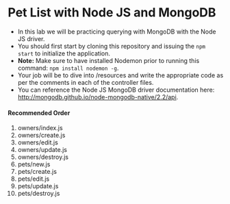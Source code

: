 # Pet List with Node JS and MongoDB

- In this lab we will be practicing querying with MongoDB with the Node JS driver.
- You should first start by cloning this repository and issuing the `npm start` to initialize the application.
- **Note:** Make sure to have installed Nodemon prior to running this command: `npm install nodemon -g`.
- Your job will be to dive into /resources and write the appropriate code as per the comments in each of the controller files.
- You can reference the Node JS MongoDB driver documentation here: http://mongodb.github.io/node-mongodb-native/2.2/api.

#### Recommended Order

1. owners/index.js
2. owners/create.js
3. owners/edit.js
4. owners/update.js
5. owners/destroy.js
6. pets/new.js
7. pets/create.js
8. pets/edit.js
9. pets/update.js
10. pets/destroy.js